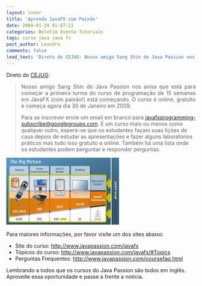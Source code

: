 ```yaml
---
layout: inner
title: 'Aprenda JavaFX com Paixão'
date: 2009-01-29 01:07:11
categories: Boletim Evento Tutoriais
tags: curso java java fx
post_author: Leandro
comments: false
lead_text: 'Direto do CEJUG: Nosso amigo Sang Shin do Java Passion nos avisa que está para começar a primeira turma do curso de programação de 15 semanas em JavaFX (com paixão!) está começando. O curso é online, gratuito e começa agora dia 30 de Janeiro em 2009. Para...'
---
```


<p style="text-align: justify;">Direto do <a title="CeJUG" href="http://www.cejug.org" target="_blank">CEJUG</a>:</p>

<blockquote>
<p style="text-align: justify;">Nosso amigo Sang Shin do Java Passion nos avisa que está para começar a primeira turma do curso de programação de 15 semanas em JavaFX (com paixão!) está começando. O curso é online, gratuito e começa agora dia 30 de Janeiro em 2009.</p>

Para se inscrever envie um email em branco para <a href="mailto:javafxprogramming-subscribe@googlegroups.com">javafxprogramming-subscribe@googlegroups.com</a>. É um curso mais ou menos como qualquer outro, espera-se que os estudantes façam suas lições de casa depois de estudar as apresentações e fazer alguns laboratórios práticos mas tudo isso gratuito e online. Também há uma lista onde os estudantes podem perguntar e responder perguntas.</blockquote>
<a href="img/ig_javafx_architecture.jpg"><img class="aligncenter size-medium wp-image-220" title="ig_javafx_architecture" src="img/ig_javafx_architecture.jpg" alt="" width="300" height="178" /></a>

Para maiores informações, por favor visite um dos sites abaixo:
<ul>
	<li>Site do curso: <a href="http://www.javapassion.com/javafx" target="_blank">http://www.javapassion.com/javafx</a></li>
	<li>Tópicos do curso: <a href="http://www.javapassion.com/javafx/#Topics" target="_blank">http://www.javapassion.com/javafx/#Topics</a></li>
	<li>Perguntas Frequentes: <a href="http://www.javapassion.com/coursefaq.html" target="_blank">http://www.javapassion.com/coursefaq.html</a></li>
</ul>
Lembrando a todos que os cursos do Java Passion são todos em inglês.
Aproveite essa oportunidade e passe a frente a notícia.